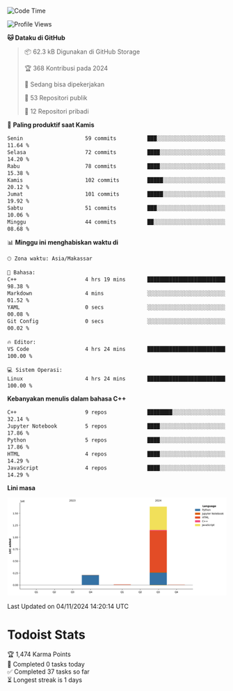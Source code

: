 <!--START_SECTION:waka-->
![Code Time](http://img.shields.io/badge/Code%20Time-87%20hrs%2039%20mins-blue)

![Profile Views](http://img.shields.io/badge/Profil%20dilihat-1-blue)

**🐱 Dataku di GitHub** 

> 📦 62.3 kB Digunakan di GitHub Storage 
 > 
> 🏆 368 Kontribusi pada 2024
 > 
> 💼 Sedang bisa dipekerjakan
 > 
> 📜 53 Repositori publik 
 > 
> 🔑 12 Repositori pribadi 
 > 
📅 **Paling produktif saat Kamis** 

```text
Senin                    59 commits          ███░░░░░░░░░░░░░░░░░░░░░░   11.64 % 
Selasa                   72 commits          ████░░░░░░░░░░░░░░░░░░░░░   14.20 % 
Rabu                     78 commits          ████░░░░░░░░░░░░░░░░░░░░░   15.38 % 
Kamis                    102 commits         █████░░░░░░░░░░░░░░░░░░░░   20.12 % 
Jumat                    101 commits         █████░░░░░░░░░░░░░░░░░░░░   19.92 % 
Sabtu                    51 commits          ███░░░░░░░░░░░░░░░░░░░░░░   10.06 % 
Minggu                   44 commits          ██░░░░░░░░░░░░░░░░░░░░░░░   08.68 % 
```


📊 **Minggu ini menghabiskan waktu di** 

```text
🕑︎ Zona waktu: Asia/Makassar

💬 Bahasa: 
C++                      4 hrs 19 mins       █████████████████████████   98.38 % 
Markdown                 4 mins              ░░░░░░░░░░░░░░░░░░░░░░░░░   01.52 % 
YAML                     0 secs              ░░░░░░░░░░░░░░░░░░░░░░░░░   00.08 % 
Git Config               0 secs              ░░░░░░░░░░░░░░░░░░░░░░░░░   00.02 % 

🔥 Editor: 
VS Code                  4 hrs 24 mins       █████████████████████████   100.00 % 

💻 Sistem Operasi: 
Linux                    4 hrs 24 mins       █████████████████████████   100.00 % 
```

**Kebanyakan menulis dalam bahasa C++** 

```text
C++                      9 repos             ████████░░░░░░░░░░░░░░░░░   32.14 % 
Jupyter Notebook         5 repos             ████░░░░░░░░░░░░░░░░░░░░░   17.86 % 
Python                   5 repos             ████░░░░░░░░░░░░░░░░░░░░░   17.86 % 
HTML                     4 repos             ████░░░░░░░░░░░░░░░░░░░░░   14.29 % 
JavaScript               4 repos             ████░░░░░░░░░░░░░░░░░░░░░   14.29 % 
```



**Lini masa**

![Lines of Code chart](https://raw.githubusercontent.com/yusuf601/yusuf601/main/assets/bar_graph.png)


 Last Updated on 04/11/2024 14:20:14 UTC
<!--END_SECTION:waka-->
# Todoist Stats

<!-- TODO-IST:START -->
🏆  1,474 Karma Points           
🌸  Completed 0 tasks today           
✅  Completed 37 tasks so far           
⏳  Longest streak is 1 days
<!-- TODO-IST:END -->
